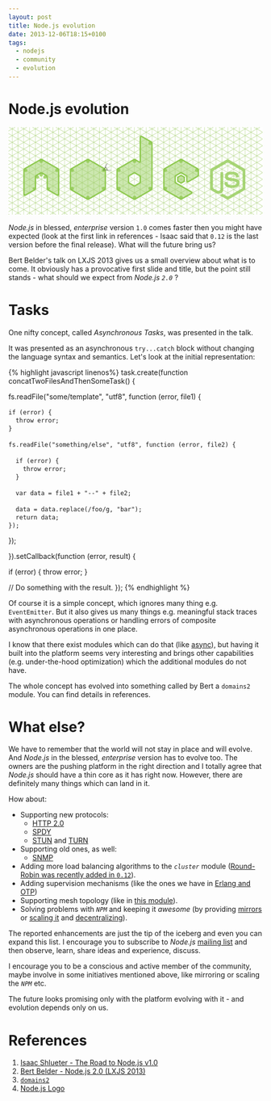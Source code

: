 ```yaml
---
layout: post
title: Node.js evolution
date: 2013-12-06T18:15+0100
tags:
  - nodejs
  - community
  - evolution
---
```


# Node.js evolution

![Node.js logo](/assets/NodeJsLogo.png)

*Node.js* in blessed, *enterprise* version `1.0` comes faster then you might have expected (look at the first link in references - Isaac said that `0.12` is the last version before the final release). What will the future bring us?

Bert Belder's talk on LXJS 2013 gives us a small overview about what is to come. It obviously has a provocative first slide and title, but the point still stands - what should we expect from *Node.js `2.0`* ?

# Tasks

One nifty concept, called *Asynchronous Tasks*, was presented in the talk.

It was presented as an asynchronous `try...catch` block without changing the language syntax and semantics. Let's look at the initial representation:

{% highlight javascript linenos%}
task.create(function concatTwoFilesAndThenSomeTask() {

  fs.readFile("some/template", "utf8", function (error, file1) {

    if (error) {
      throw error;
    }

    fs.readFile("something/else", "utf8", function (error, file2) {

      if (error) {
        throw error;
      }

      var data = file1 + "--" + file2;

      data = data.replace(/foo/g, "bar");
      return data;
    });

  });

}).setCallback(function (error, result) {

  if (error) {
    throw error;
  }

  // Do something with the result.
});
{% endhighlight %}

Of course it is a simple concept, which ignores many thing e.g. `EventEmitter`. But it also gives us many things e.g. meaningful stack traces with asynchronous operations or handling errors of composite asynchronous operations in one place.

I know that there exist modules which can do that (like [async](https://github.com/caolan/async)), but having it built into the platform seems very interesting and brings other capabilities (e.g. under-the-hood optimization) which the additional modules do not have.

The whole concept has evolved into something called by Bert a `domains2` module. You can find details in references.

# What else?

We have to remember that the world will not stay in place and will evolve. And *Node.js* in the blessed, *enterprise* version has to evolve too. The owners are the pushing platform in the right direction and I totally agree that *Node.js* should have a thin core as it has right now. However, there are definitely many things which can land in it.

How about:

- Supporting new protocols:
  - [HTTP 2.0](http://tools.ietf.org/html/draft-ietf-httpbis-http2-04)
  - [SPDY](http://tools.ietf.org/html/draft-ietf-httpbis-http2-00)
  - [STUN](http://tools.ietf.org/html/rfc5389) and [TURN](http://tools.ietf.org/html/rfc5766)
- Supporting old ones, as well:
  - [SNMP](http://www.ietf.org/rfc/rfc1157.txt)
- Adding more load balancing algorithms to the *`cluster`* module ([Round-Robin was recently added in `0.12`](http://strongloop.com/strongblog/whats-new-in-node-js-v0-12-cluster-round-robin-load-balancing/)).
- Adding supervision mechanisms (like the ones we have in [Erlang and OTP](http://www.erlang.org/doc/design_principles/sup_princ.html))
- Supporting mesh topology (like in [this module](https://github.com/dominictarr/scuttlebutt)).
- Solving problems with *`NPM`* and keeping it *awesome* (by providing [mirrors](http://npmjs.eu/) or [scaling it](https://scalenpm.org/) and [decentralizing](http://blog.nodejs.org/2013/11/26/npm-post-mortem/)).

The reported enhancements are just the tip of the iceberg and even you can expand this list. I encourage you to subscribe to *Node.js* [mailing list](https://groups.google.com/forum/#!forum/nodejs) and then observe, learn, share ideas and experience, discuss.

I encourage you to be a conscious and active member of the community, maybe involve in some initiatives mentioned above, like mirroring or scaling the *`NPM`* etc.

The future looks promising only with the platform evolving with it - and evolution depends only on us.

# References

1. [Isaac Shlueter - The Road to Node.js v1.0](http://www.youtube.com/watch?v=82hJbjqbIt4)
2. [Bert Belder - Node.js 2.0 (LXJS 2013)](http://www.youtube.com/watch?v=QnO6Uut4Ao8)
3. [`domains2`](https://gist.github.com/piscisaureus/7454729)
4. [Node.js Logo](http://blog.nodejs.org/2011/07/11/evolving-the-node-js-brand/)
